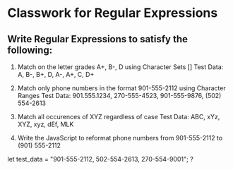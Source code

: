 # Classwork for Regular Expressions

## Write Regular Expressions to satisfy the following:

1. Match on the letter grades A+, B-, D using Character Sets []
Test Data: A, B-, B+, D, A-, A+, C, D+

2. Match only phone numbers in the format 901-555-2112 using Character Ranges
Test Data: 901.555.1234, 270-555-4523, 901-555-9876, (502) 554-2613 

3. Match all occurences of XYZ regardless of case
Test Data: ABC, xYz, XYZ, xyz, dEf, MLK

4. Write the JavaScript to reformat phone numbers from 901-555-2112 to (901) 555-2112

let test_data = "901-555-2112, 502-554-2613, 270-554-9001";
?
